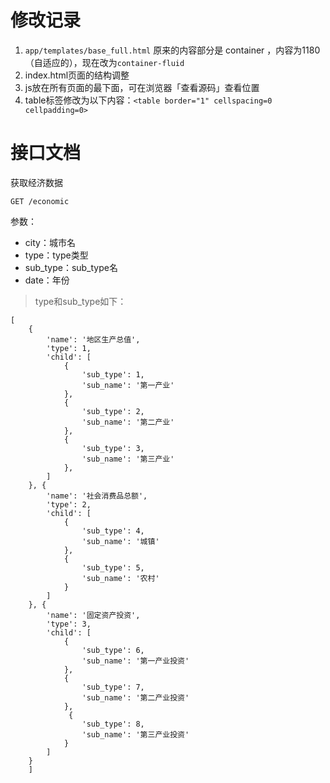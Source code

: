 # 修改记录

1. `app/templates/base_full.html` 原来的内容部分是 container ，内容为1180（自适应的），现在改为`container-fluid`
2. index.html页面的结构调整
3. js放在所有页面的最下面，可在浏览器「查看源码」查看位置
4. table标签修改为以下内容：`<table border="1" cellspacing=0 cellpadding=0>`

# 接口文档

获取经济数据
```
GET /economic
```
参数：

+ city：城市名
+ type：type类型
+ sub_type：sub_type名
+ date：年份

> type和sub_type如下：

```
[
    {
        'name': '地区生产总值',
        'type': 1,
        'child': [
            {
                'sub_type': 1,
                'sub_name': '第一产业'
            },
            {
                'sub_type': 2,
                'sub_name': '第二产业'
            },
            {
                'sub_type': 3,
                'sub_name': '第三产业'
            },
        ]
    }, {
        'name': '社会消费品总额',
        'type': 2,
        'child': [
            {
                'sub_type': 4,
                'sub_name': '城镇'
            },
            {
                'sub_type': 5,
                'sub_name': '农村'
            }
        ]
    }, {
        'name': '固定资产投资',
        'type': 3,
        'child': [
            {
                'sub_type': 6,
                'sub_name': '第一产业投资'
            },
            {
                'sub_type': 7,
                'sub_name': '第二产业投资'
            },
             {
                'sub_type': 8,
                'sub_name': '第三产业投资'
            }
        ]
    }
    ]
```
